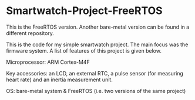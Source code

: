 # Smartwatch-Project-FreeRTOS
This is the FreeRTOS version. Another bare-metal version can be found in a different repository.

This is the code for my simple smartwatch project. The main focus was the firmware system. A list of features of this project is given below. 

Microprocessor: ARM Cortex-M4F  

Key accessories: an LCD, an external RTC, a pulse sensor (for measuring heart rate) and an inertia measurement unit.  

OS: bare-metal system & FreeRTOS (i.e. two versions of the same project)
